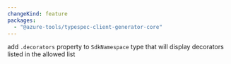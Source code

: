 ```yaml
---
changeKind: feature
packages:
  - "@azure-tools/typespec-client-generator-core"
---
```


add `.decorators` property to `SdkNamespace` type that will display decorators listed in the allowed list